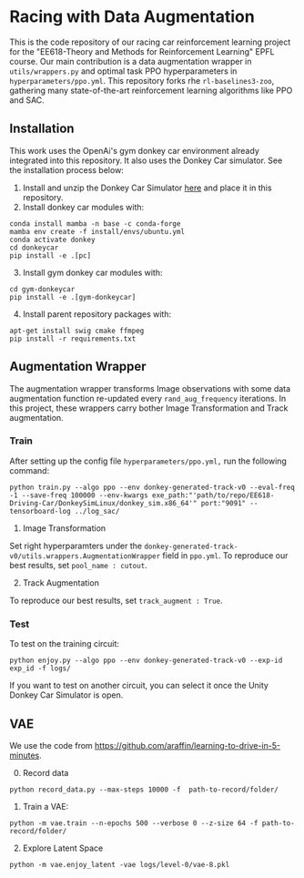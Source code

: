 
# Racing with Data Augmentation

This is the code repository of our racing car reinforcement learning project for the "EE618-Theory and Methods for Reinforcement Learning" EPFL course.
Our main contribution is a data augmentation wrapper in `utils/wrappers.py` and optimal task PPO hyperparameters in `hyperparameters/ppo.yml`. This repository forks rhe `rl-baselines3-zoo`, gathering many state-of-the-art reinforcement learning algorithms like PPO and SAC.

## Installation

This work uses the OpenAi's gym donkey car environment already integrated into this repository. It also uses the Donkey Car simulator. See the installation process below:

1. Install and unzip the Donkey Car Simulator [here](https://github.com/tawnkramer/gym-donkeycar/releases) and place it in this repository.
2. Install donkey car modules with:
```
conda install mamba -n base -c conda-forge
mamba env create -f install/envs/ubuntu.yml
conda activate donkey
cd donkeycar
pip install -e .[pc]
```

3. Install gym donkey car modules with:
```
cd gym-donkeycar
pip install -e .[gym-donkeycar]
```

4. Install parent repository packages with:
```
apt-get install swig cmake ffmpeg
pip install -r requirements.txt
```

## Augmentation Wrapper

The augmentation wrapper transforms Image observations with some data augmentation function re-updated every `rand_aug_frequency` iterations. In this project, these wrappers carry bother Image Transformation and Track augmentation.

### Train

After setting up the config file `hyperparameters/ppo.yml,` run the following command:

```
python train.py --algo ppo --env donkey-generated-track-v0 --eval-freq -1 --save-freq 100000 --env-kwargs exe_path:"'path/to/repo/EE618-Driving-Car/DonkeySimLinux/donkey_sim.x86_64'" port:"9091" --tensorboard-log ../log_sac/
```

1. Image Transformation

Set right hyperparamters under the `donkey-generated-track-v0/utils.wrappers.AugmentationWrapper` field in `ppo.yml`. To reproduce our best results, set `pool_name : cutout`.

2. Track Augmentation

To reproduce our best results, set `track_augment : True`.

### Test

To test on the training circuit:

```
python enjoy.py --algo ppo --env donkey-generated-track-v0 --exp-id exp_id -f logs/
```

If you want to test on another circuit, you can select it once the Unity Donkey Car Simulator is open.

## VAE

We use the code from https://github.com/araffin/learning-to-drive-in-5-minutes.

0. Record data
```
python record_data.py --max-steps 10000 -f  path-to-record/folder/ 
```

1. Train a VAE:
```
python -m vae.train --n-epochs 500 --verbose 0 --z-size 64 -f path-to-record/folder/
```

2. Explore Latent Space

```
python -m vae.enjoy_latent -vae logs/level-0/vae-8.pkl
```
